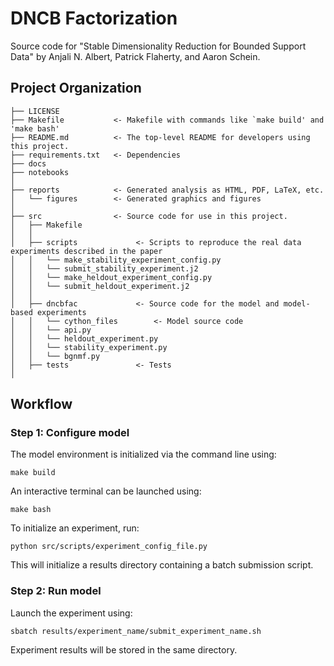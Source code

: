 # DNCB Factorization

Source code for "Stable Dimensionality Reduction for Bounded Support Data" by Anjali N. Albert, Patrick Flaherty, and Aaron Schein.

## Project Organization

    ├── LICENSE
    ├── Makefile           <- Makefile with commands like `make build' and 'make bash'
    ├── README.md          <- The top-level README for developers using this project.
    ├── requirements.txt   <- Dependencies
    ├── docs               
    ├── notebooks           
    │
    ├── reports            <- Generated analysis as HTML, PDF, LaTeX, etc.
    │   └── figures        <- Generated graphics and figures
    │
    ├── src                <- Source code for use in this project.
    │   ├── Makefile            
    │   │
    │   ├── scripts             <- Scripts to reproduce the real data experiments described in the paper
    │   │   └── make_stability_experiment_config.py
    │   │   └── submit_stability_experiment.j2
    │   │   └── make_heldout_experiment_config.py
    │   │   └── submit_heldout_experiment.j2
    │   │
    │   ├── dncbfac             <- Source code for the model and model-based experiments
    │   │   └── cython_files        <- Model source code
    │   │   └── api.py          
    │   │   └── heldout_experiment.py
    │   │   └── stability_experiment.py
    │   │   └── bgnmf.py
    │   ├── tests               <- Tests 
    │


## Workflow

### Step 1: Configure model

The model environment is initialized via the command line using:
```
make build
```
An interactive terminal can be launched using:
```
make bash
```
To initialize an experiment, run:
```
python src/scripts/experiment_config_file.py
```
This will initialize a results directory containing a batch submission script.

### Step 2: Run model

Launch the experiment using:
```
sbatch results/experiment_name/submit_experiment_name.sh
```
Experiment results will be stored in the same directory.
